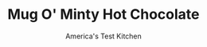 ---
layout: ../../layouts/MarkdownPostLayout.astro
title: Mug O' Minty Hot Chocolate
author: America's Test Kitchen
pubDate: 2023-03-15
description: The perfect remedy to cold winter wind, this hot chocolate is completed with a dollop of whipped cream and a candy cane garnish.
image_url: https://res.cloudinary.com/hksqkdlah/image/upload/ar_1:1,c_fill,dpr_2.0,f_auto,fl_lossy.progressive.strip_profile,g_faces:auto,q_auto:low,w_344/4636_sfs-peppermintcocoa-318592
tags: ["Beverages","Holiday"]
calories: 
protein: 
carbohydrates: 
fats: 
fiber: 
ingredients: ["4 cups, whole milk or low-fat milk","6 ounces, semisweet chocolate, chopped fine","1 tablespoon, cocoa powder","1/2 teaspoon, peppermint extract",", Whipped cream","8 , small candy canes"]
serves: 
time: "null"
instructions: ["Bring milk just to simmer in medium saucepan over medium-high heat. Reduce heat to low and whisk in chocolate and cocoa powder until chocolate is melted and cocoa powder is dissolved. Remove from heat and stir in peppermint extract. Pour into 4 mugs and garnish each mug with whipped cream and 2 candy cane stirrers."]
nutrition: ["null calories"]
notes: "This recipe can be doubled to serve a crowd."
---